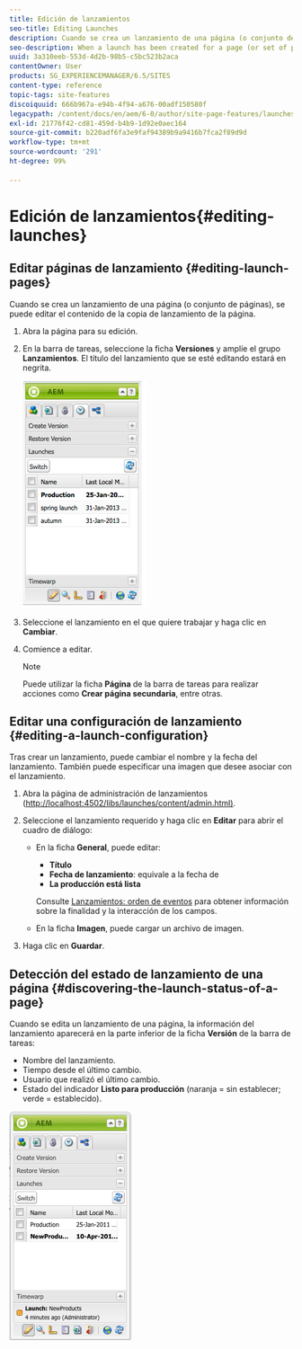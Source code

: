 ```yaml
---
title: Edición de lanzamientos
seo-title: Editing Launches
description: Cuando se crea un lanzamiento de una página (o conjunto de páginas), se puede editar el contenido de la copia de lanzamiento de la página.
seo-description: When a launch has been created for a page (or set of pages) you can edit the content in the launch copy of the page(s).
uuid: 3a310eeb-553d-4d2b-98b5-c5bc523b2aca
contentOwner: User
products: SG_EXPERIENCEMANAGER/6.5/SITES
content-type: reference
topic-tags: site-features
discoiquuid: 666b967a-e94b-4f94-a676-00adf150580f
legacypath: /content/docs/en/aem/6-0/author/site-page-features/launches
exl-id: 21776f42-cd81-459d-b4b9-1d92e0aec164
source-git-commit: b220adf6fa3e9faf94389b9a9416b7fca2f89d9d
workflow-type: tm+mt
source-wordcount: '291'
ht-degree: 99%

---
```


# Edición de lanzamientos{#editing-launches}

## Editar páginas de lanzamiento {#editing-launch-pages}

Cuando se crea un lanzamiento de una página (o conjunto de páginas), se puede editar el contenido de la copia de lanzamiento de la página.

1. Abra la página para su edición.
1. En la barra de tareas, seleccione la ficha **Versiones** y amplíe el grupo **Lanzamientos**. El título del lanzamiento que se esté editando estará en negrita.

   ![imagen_1-13](assets/chlimage_1-13.jpeg)

1. Seleccione el lanzamiento en el que quiere trabajar y haga clic en **Cambiar**.
1. Comience a editar.

   >[!NOTE]
   >
   >Puede utilizar la ficha **Página** de la barra de tareas para realizar acciones como **Crear página secundaria**, entre otras. 

## Editar una configuración de lanzamiento {#editing-a-launch-configuration}

Tras crear un lanzamiento, puede cambiar el nombre y la fecha del lanzamiento. También puede especificar una imagen que desee asociar con el lanzamiento.

1. Abra la página de administración de lanzamientos ([http://localhost:4502/libs/launches/content/admin.html)](http://localhost:4502/libs/launches/content/admin.html).

1. Seleccione el lanzamiento requerido y haga clic en **Editar** para abrir el cuadro de diálogo:

   * En la ficha **General**, puede editar:

      * **Título**
      * **Fecha de lanzamiento**: equivale a la fecha de 
      * **La producción está lista**

      Consulte [Lanzamientos: orden de eventos](/help/sites-authoring/launches.md#launches-the-order-of-events) para obtener información sobre la finalidad y la interacción de los campos.

   * En la ficha **Imagen**, puede cargar un archivo de imagen.


1. Haga clic en **Guardar**.

## Detección del estado de lanzamiento de una página {#discovering-the-launch-status-of-a-page}

Cuando se edita un lanzamiento de una página, la información del lanzamiento aparecerá en la parte inferior de la ficha **Versión** de la barra de tareas:

* Nombre del lanzamiento.
* Tiempo desde el último cambio.
* Usuario que realizó el último cambio.
* Estado del indicador **Listo para producción** (naranja = sin establecer; verde = establecido).

![chlimage_1-186](assets/chlimage_1-186.png)
